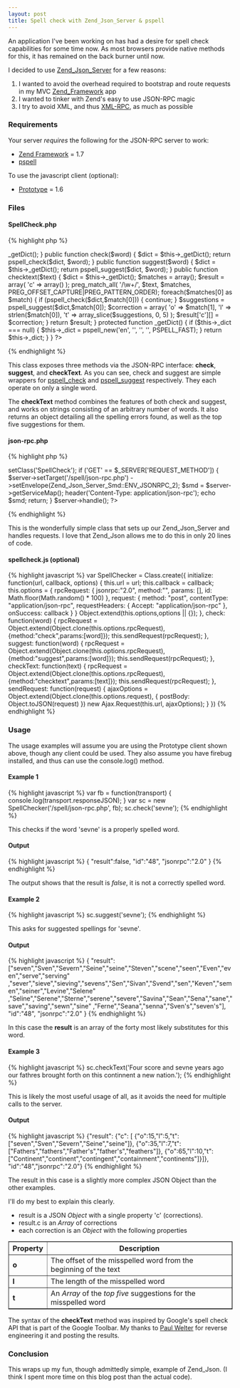 ```yaml
---
layout: post
title: Spell check with Zend_Json_Server & pspell
---
```

An application I've been working on has had a desire for spell check capabilities for some time now. As most browsers
provide native methods for this, it has remained on the back burner until now.

I decided to use [Zend_Json_Server][1] for a few reasons:

1. I wanted to avoid the overhead required to bootstrap and route requests in my MVC [Zend_Framework][2] app
2. I wanted to tinker with Zend's easy to use JSON-RPC magic
3. I try to avoid XML, and thus [XML-RPC][3], as much as possible

### Requirements

Your server _requires_ the following for the JSON-RPC server to work:

* [Zend Framework][2] = 1.7
* [pspell][4]

To use the javascript client (optional):

* [Prototype][5] = 1.6

### Files

#### SpellCheck.php

{% highlight php %}
<?php
/**
 * SpellCheck
 *
 * LICENSE
 *
 * This source file is subject to the new BSD license that is bundled
 * with this package in the file LICENSE.txt.
 * It is also available through the world-wide-web at this URL:
 * http://hobodave.com/license.txt
 *
 * @package    SpellCheck
 * @copyright  Copyright (c) 2008-2009 David Abdemoulaie (http://hobodave.com/)
 * @license    http://hobodave.com/license.txt New BSD License
 */
class SpellCheck
{
    protected function __construct()
    {
        $this->_getDict();
    }

    public function check($word)
    {
        $dict = $this->_getDict();
        return pspell_check($dict, $word);
    }

    public function suggest($word)
    {
        $dict = $this->_getDict();
        return pspell_suggest($dict, $word);
    }

    public function checktext($text)
    {
        $dict = $this->_getDict();
        $matches = array();

        $result = array(
            'c' => array()
        );

        preg_match_all(
            '/\w+/',
            $text,
            $matches,
            PREG_OFFSET_CAPTURE|PREG_PATTERN_ORDER);
        foreach($matches[0] as $match) {
            if (pspell_check($dict,$match[0])) {
                continue;
            }
            $suggestions = pspell_suggest($dict,$match[0]);

            $correction = array(
                'o' => $match[1],
                'l' => strlen($match[0]),
                't' => array_slice($suggestions, 0, 5)
            );
            $result['c'][] = $correction;
        }

        return $result;
    }

    protected function _getDict()
    {
        if ($this->_dict === null) {
            $this->_dict = pspell_new('en', '', '', '', PSPELL_FAST);
        }
        return $this->_dict;
    }
}
?>
{% endhighlight %}

This class exposes three methods via the JSON-RPC interface: **check**, **suggest**, and **checkText**. As you can see,
check and suggest are simple wrappers for [pspell_check][6] and [pspell_suggest][7] respectively. They each operate on
only a single word.

The **checkText** method combines the features of both check and suggest, and works on strings consisting of an
arbitrary number of words. It also returns an object detailing all the spelling errors found, as well as the top five
suggestions for them.

#### json-rpc.php

{% highlight php %}
<?php
set_include_path('./lib:.');

include 'lib/Zend/Loader.php';
Zend_Loader::registerAutoload();

$server = new Zend_Json_Server();
$server->setClass('SpellCheck');
if ('GET' == $_SERVER['REQUEST_METHOD']) {
    $server->setTarget('/spell/json-rpc.php')
           ->setEnvelope(Zend_Json_Server_Smd::ENV_JSONRPC_2);

    $smd = $server->getServiceMap();

    header('Content-Type: application/json-rpc');
    echo $smd;
    return;
}

$server->handle();
?>
{% endhighlight %}

This is the wonderfully simple class that sets up our Zend_Json_Server and handles requests. I love that Zend_Json
allows me to do this in only 20 lines of code.

#### spellcheck.js (optional)

{% highlight javascript %}
var SpellChecker = Class.create({
  initialize: function(url, callback, options) {
    this.url = url;
    this.callback = callback;
    this.options = {
      rpcRequest: {
          jsonrpc:"2.0",
          method:"",
          params: [],
          id: Math.floor(Math.random() * 100)
      },
      request: {
          method: "post",
          contentType: "application/json-rpc",
          requestHeaders: { Accept: "application/json-rpc" },
          onSuccess: callback
      }
    }
    Object.extend(this.options,options || {});
  },
  check: function(word) {
    rpcRequest = Object.extend(Object.clone(this.options.rpcRequest), {method:"check",params:[word]});
    this.sendRequest(rpcRequest);
  },
  suggest: function(word) {
    rpcRequest = Object.extend(Object.clone(this.options.rpcRequest), {method:"suggest",params:[word]});
    this.sendRequest(rpcRequest);
  },
  checkText: function(text) {
    rpcRequest = Object.extend(Object.clone(this.options.rpcRequest), {method:"checktext",params:[text]});
    this.sendRequest(rpcRequest);
  },
  sendRequest: function(request) {
    ajaxOptions = Object.extend(Object.clone(this.options.request), {
        postBody: Object.toJSON(request)
    })
    new Ajax.Request(this.url, ajaxOptions);
  }
})
{% endhighlight %}

### Usage

The usage examples will assume you are using the Prototype client shown above, though any client could be used. They
also assume you have firebug installed, and thus can use the console.log() method.

#### Example 1

{% highlight javascript %}
var fb = function(transport) {
  console.log(transport.responseJSON);
}
var sc = new SpellChecker('/spell/json-rpc.php', fb);
sc.check('sevne');
{% endhighlight %}

This checks if the word 'sevne' is a properly spelled word.

#### Output

{% highlight javascript %}
{
  "result":false,
  "id":"48",
  "jsonrpc":"2.0"
}
{% endhighlight %}

The output shows that the result is *false*, it is not a correctly spelled word.

#### Example 2

{% highlight javascript %}
sc.suggest('sevne');
{% endhighlight %}

This asks for suggested spellings for 'sevne'.

#### Output

{% highlight javascript %}
{
  "result": ["seven","Sven","Severn","Seine","seine","Steven","scene","seen","Even","even","serve","serving"
,"sever","sieve","sieving","sevens","Sen","Sivan","Svend","sen","Keven","semen","seiner","Levine","Selene"
,"Seline","Serene","Sterne","serene","severe","Savina","Sean","Sena","sane","save","saving","sewn","sine"
,"Ferne","Seana","senna","Sven's","seven's"],
  "id":"48",
  "jsonrpc":"2.0"
}
{% endhighlight %}

In this case the **result** is an array of the forty most likely substitutes for this word.

#### Example 3

{% highlight javascript %}
sc.checkText('Four score and sevne years ago our fathres brought forth on this continnent a new nation.');
{% endhighlight %}

This is likely the most useful usage of all, as it avoids the need for multiple calls to the server.

#### Output

{% highlight javascript %}
{"result": {"c": [
  {"o":15,"l":5,"t":["seven","Sven","Severn","Seine","seine"]},
  {"o":35,"l":7,"t":["Fathers","fathers","Father's","father's","feathers"]},
  {"o":65,"l":10,"t":["Continent","continent","contingent","containment","continents"]}]},
"id":"48","jsonrpc":"2.0"}
{% endhighlight %}

The result in this case is a slightly more complex JSON Object than the other examples.

I'll do my best to explain this clearly.

* result is a JSON _Object_ with a single property 'c' (corrections).
* result.c is an _Array_ of corrections
* each correction is an _Object_ with the following properties

<table border="1px" cellspacing="0" cellpadding="0">
  <tr><th>Property</th><th>Description</th></tr>
  <tr><td><strong>o</strong></td><td>The offset of the misspelled word from the beginning of the text</td></tr>
  <tr><td><strong>l</strong></td><td>The length of the misspelled word</td></tr>
  <tr><td><strong>t</strong></td><td>An <em>Array</em> of the <em>top five</em> suggestions for the misspelled word</td></tr>
</table>

The syntax of the **checkText** method was inspired by Google's spell check API that is part of the Google Toolbar.
My thanks to [Paul Welter][8] for reverse engineering it and posting the results.

### Conclusion

This wraps up my fun, though admittedly simple, example of Zend_Json. (I think I spent more time on this blog post than the actual code).

[1]: http://framework.zend.com/manual/en/zend.json.server.html "Zend Json Server"
[2]: http://framework.zend.com/ "Zend Framework"
[3]: http://framework.zend.com/manual/en/zend.xmlrpc.html "Zend XML-RPC"
[4]: http://us3.php.net/manual/en/book.pspell.php "pspell"
[5]: http://www.prototypejs.org/ "prototype"
[6]: http://us3.php.net/manual/en/function.pspell-check.php "pspell_check"
[7]: http://us3.php.net/manual/en/function.pspell-suggest.php "pspell_suggest"
[8]: http://weblogs.asp.net/pwelter34/archive/2005/07/19/419838.aspx "Paul Welter"